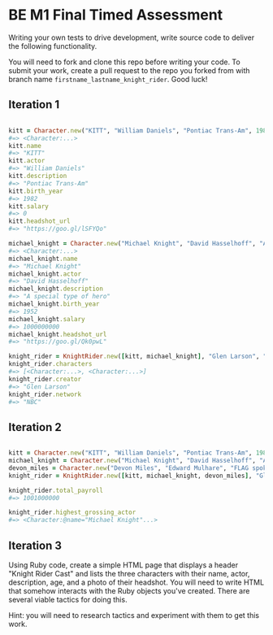 # BE M1 Final Timed Assessment

Writing your own tests to drive development, write source code to deliver the following functionality.

You will need to fork and clone this repo before writing your code. To submit your work, create a pull request to the repo you forked from with branch name `firstname_lastname_knight_rider`. Good luck!

## Iteration 1

```ruby

kitt = Character.new("KITT", "William Daniels", "Pontiac Trans-Am", 1982, "0.00", "https://goo.gl/lSFYQo")
#=> <Character:...>
kitt.name
#=> "KITT"
kitt.actor
#=> "William Daniels"
kitt.description
#=> "Pontiac Trans-Am"
kitt.birth_year
#=> 1982
kitt.salary
#=> 0
kitt.headshot_url
#=> "https://goo.gl/lSFYQo"

michael_knight = Character.new("Michael Knight", "David Hasselhoff", "A special type of hero", 1952, "1,000,000,000.00", "https://goo.gl/Qk0pwL")
#=> <Character:...>
michael_knight.name
#=> "Michael Knight"
michael_knight.actor
#=> "David Hasselhoff"
michael_knight.description
#=> "A special type of hero"
michael_knight.birth_year
#=> 1952
michael_knight.salary
#=> 1000000000
michael_knight.headshot_url
#=> "https://goo.gl/Qk0pwL"

knight_rider = KnightRider.new([kitt, michael_knight], "Glen Larson", "NBC")
knight_rider.characters
#=> [<Character:...>, <Character:...>]
knight_rider.creator
#=> "Glen Larson"
knight_rider.network
#=> "NBC"

```


## Iteration 2

```ruby

kitt = Character.new("KITT", "William Daniels", "Pontiac Trans-Am", 1982, "0.00", "https://goo.gl/lSFYQo")
michael_knight = Character.new("Michael Knight", "David Hasselhoff", "A special type of hero", 1952, "1,000,000,000.00", "https://goo.gl/Qk0pwL")
devon_miles = Character.new("Devon Miles", "Edward Mulhare", "FLAG spokesman and mission coordinator", 1923, "1,000,000", "https://goo.gl/JsvAuV")
knight_rider = KnightRider.new([kitt, michael_knight, devon_miles], "Glen Larson", "NBC")

knight_rider.total_payroll
#=> 1001000000

knight_rider.highest_grossing_actor
#=> <Character:@name="Michael Knight"...>

```


## Iteration 3

Using Ruby code, create a simple HTML page that displays a header "Knight Rider Cast" and lists the three characters with their name, actor, description, age, and a photo of their headshot. You will need to write HTML that somehow interacts with the Ruby objects you've created. There are several viable tactics for doing this.

Hint: you will need to research tactics and experiment with them to get this work.
